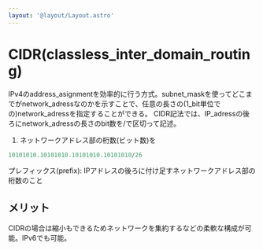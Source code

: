 ```yaml
---
layout: '@layout/Layout.astro'
---
```

# CIDR(classless_inter_domain_routing)
IPv4のaddress_asignmentを効率的に行う方式。subnet_maskを使ってどこまでがnetwork_adressなのかを示すことで、任意の長さの(1_bit単位での)network_adressを指定することができる。
CIDR記法では、IP_adressの後ろにnetwork_adressの長さのbit数を/で区切って記述。
1. ネットワークアドレス部の桁数(ビット数)を
```js
10101010.10101010.10101010.10101010/26
```
プレフィックス(prefix): IPアドレスの後ろに付け足すネットワークアドレス部の桁数のこと
## メリット
CIDRの場合は縮小もできるためネットワークを集約するなどの柔軟な構成が可能。IPv6でも可能。